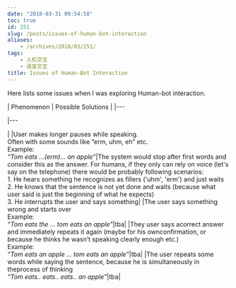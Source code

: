 ```yaml
---
date: "2018-03-31 09:54:58"
toc: true
id: 251
slug: /posts/issues-of-human-bot-interaction
aliases:
    - /archives/2018/03/251/
tags:
    - 人机交互
    - 语音交互
title: Issues of Human-Bot Interaction
---
```


Here lists some issues when I was exploring Human-bot interaction.

<!--more-->

| Phenomenon | Possible Solutions |
|---


|---


|
|User makes longer pauses while speaking. <br />Often with some sounds like “erm, uhm, eh” etc.<br />Example: <br />*“Tom eats …(erm)... an apple”*|The system would stop after first words and consider this as the answer. For humans, if they only can rely on voice (let's say on the telephone) there would be probably following scenarios:<br />1.    He hears something he recognizes as fillers ('uhm', 'erm') and just waits  <br />2. He knows that the sentence is not yet done and waits (because what     user said is just the beginning of what he expects)  <br />3. He interrupts the user and says something|
|The user says something wrong and starts over<br />Example:<br />*“Tom eats the ... tom eats an apple”*|tba|
|They user says acorrect answer and immediately repeats it again (maybe for his ownconfirmation, or because he thinks he wasn’t speaking clearly enough etc.) <br />Example:<br /> *“Tom eats an apple ... tom eats an apple”*|tba|
|The user repeats some words while saying the sentence, because he is simultaneously in theprocess of thinking<br /> *“Tom eats.. eats.. eats.. an apple”*|tba|
